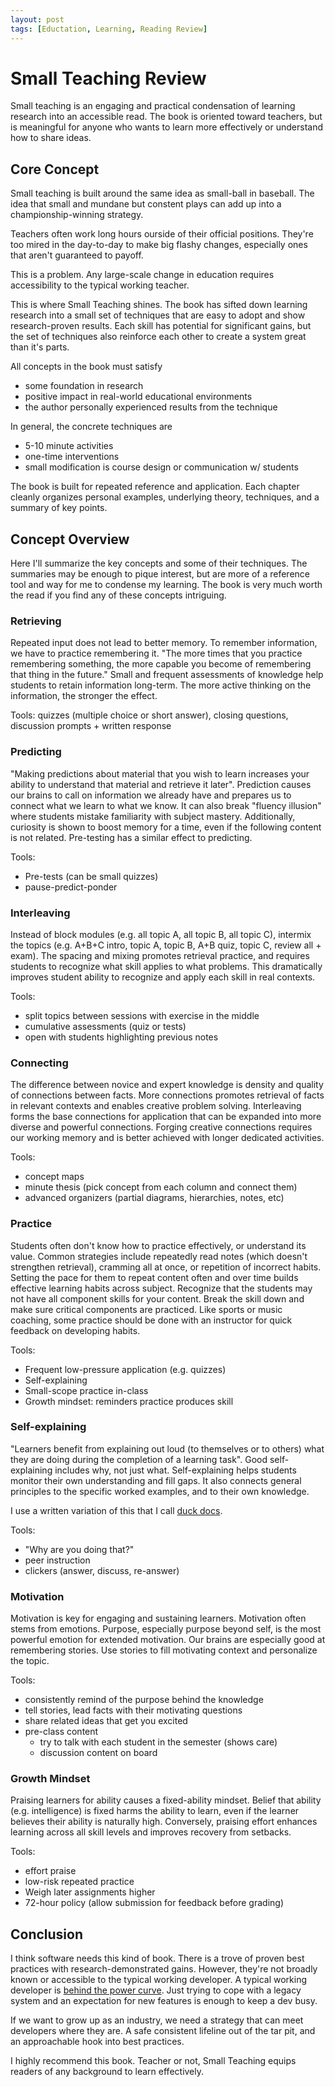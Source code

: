 ```yaml
---
layout: post
tags: [Eductation, Learning, Reading Review]
---
```


# Small Teaching Review

Small teaching is an engaging and practical condensation of learning research into an accessible read. The book is oriented toward teachers, but is meaningful for anyone who wants to learn more effectively or understand how to share ideas.

## Core Concept

Small teaching is built around the same idea as small-ball in baseball. The idea that small and mundane but constent plays
can add up into a championship-winning strategy.

Teachers often work long hours ourside of their official positions. They're too mired in the day-to-day to make big 
flashy changes, especially ones that aren't guaranteed to payoff.

This is a problem. Any large-scale change in education requires accessibility to the typical working teacher.

This is where Small Teaching shines. The book has sifted down learning research into a small set of techniques that are easy to adopt 
and show research-proven results. Each skill has potential for significant gains, but the set of techniques also reinforce each other to create
a system great than it's parts.


All concepts in the book must satisfy
- some foundation in research
- positive impact in real-world educational environments
- the author personally experienced results from the technique

In general, the concrete techniques are
- 5-10 minute activities
- one-time interventions
- small modification is course design or communication w/ students

The book is built for repeated reference and application. Each chapter cleanly organizes personal examples, underlying theory, techniques, and a summary of key points.

## Concept Overview

Here I'll summarize the key concepts and some of their techniques. The summaries may be enough to pique interest, but are more of a reference tool and way for me to condense my learning. 
The book is very much worth the read if you find any of these concepts intriguing.

### Retrieving
Repeated input does not lead to better memory. To remember information, we have to practice remembering it. "The more times that you practice remembering something, the more capable you become of remembering that thing in the future." Small and frequent assessments of knowledge help students to retain information long-term. The more active thinking on the information, the stronger the effect.

Tools: quizzes (multiple choice or short answer), closing questions, discussion prompts + written response 

### Predicting

"Making predictions about material that you wish to learn increases your ability to understand that material and retrieve it later". Prediction causes our brains to call on information we already have and prepares us to connect what we learn to what we know. It can also break "fluency illusion" where students mistake familiarity with subject mastery. Additionally, curiosity is shown to boost memory for a time, even if the following content is not related. Pre-testing has a similar effect to predicting.
<!-- , showing student improvements of about 10%. -->

Tools: 
- Pre-tests (can be small quizzes)
- pause-predict-ponder

### Interleaving
Instead of block modules (e.g. all topic A, all topic B, all topic C), intermix the topics (e.g. A+B+C intro, topic A, topic B, A+B quiz, topic C, review all + exam). The spacing and mixing promotes retrieval practice, and requires students to recognize what skill applies to what problems. This dramatically improves student ability to recognize and apply each skill in real contexts.

Tools: 
- split topics between sessions with exercise in the middle
- cumulative assessments (quiz or tests)
- open with students highlighting previous notes

### Connecting
The difference between novice and expert knowledge is density and quality of connections between facts. More connections promotes retrieval of facts in relevant contexts and enables creative problem solving. Interleaving forms the base connections for application that can be expanded into more diverse and powerful connections. Forging creative connections requires our working memory and is better achieved with longer dedicated activities.

Tools: 
- concept maps
- minute thesis (pick concept from each column and connect them)
- advanced organizers (partial diagrams, hierarchies, notes, etc)

### Practice
Students often don't know how to practice effectively, or understand its value. Common strategies include repeatedly read notes (which doesn't strengthen retrieval), cramming all at once, or repetition of incorrect habits. Setting the pace for them to repeat content often and over time builds effective learning habits across subject. Recognize that the students may not have all component skills for your content. Break the skill down and make sure critical components are practiced. Like sports or music coaching, some practice should be done with an instructor for quick feedback on developing habits.  

Tools:
- Frequent low-pressure application (e.g. quizzes)
- Self-explaining
- Small-scope practice in-class
- Growth mindset: reminders practice produces skill


### Self-explaining
"Learners benefit from explaining out loud (to themselves or to others) what they are doing during the completion of a learning task". Good self-explaining includes why, not just what. Self-explaining helps students monitor their own understanding and fill gaps. It also connects general principles to the specific worked examples, and to their own knowledge.

I use a written variation of this that I call [duck docs](../_posts/2021-05-21-Duck-Structure.md).

Tools: 
- "Why are you doing that?"
- peer instruction
- clickers (answer, discuss, re-answer)

### Motivation
Motivation is key for engaging and sustaining learners. Motivation often stems from emotions. Purpose, especially purpose beyond self, is the most powerful emotion for extended motivation.
Our brains are especially good at remembering stories. Use stories to fill motivating context and personalize the topic. 

Tools: 
- consistently remind of the purpose behind the knowledge
- tell stories, lead facts with their motivating questions
- share related ideas that get you excited
- pre-class content
  - try to talk with each student in the semester (shows care)
  - discussion content on board

### Growth Mindset
Praising learners for ability causes a fixed-ability mindset. Belief that ability (e.g. intelligence) is fixed harms the ability to learn, even if the learner believes their ability is naturally high. Conversely, praising effort enhances learning across all skill levels and improves recovery from setbacks.

Tools:
- effort praise
- low-risk repeated practice
- Weigh later assignments higher
- 72-hour policy (allow submission for feedback before grading)

## Conclusion

I think software needs this kind of book. There is a trove of proven best practices with research-demonstrated gains. However, they're not broadly known or accessible to the typical working developer. A typical working developer is [behind the power curve](https://blog.cleancoder.com/uncle-bob/2018/01/15/behindThePowerCurve.html). Just trying to cope with a legacy system and an expectation for new features is enough to keep a dev busy. 

If we want to grow up as an industry, we need a strategy that can meet developers where they are. A safe consistent lifeline out of the tar pit, and an approachable hook into best practices.

I highly recommend this book. Teacher or not, Small Teaching equips readers of any background to learn effectively.
